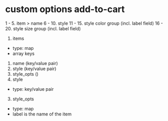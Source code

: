 # custom options add-to-cart

1 - 5. item > name
6 - 10. style 
11 - 15. style color group (incl. label field)
16 - 20. style size group (incl. label field)

1. items
  - type: map
  - array keys
  1. name (key/value pair)
  2. style (key/value pair)
  3. style_opts ()
2. style
  - type: key/value pair
3. style_opts
  - type: map
  - label is the name of the item